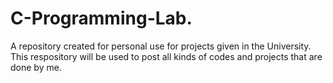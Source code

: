 # C-Programming-Lab.
A repository created for personal use for projects given in the University.
This respository will be used to post all kinds of codes and projects that are done by me.
